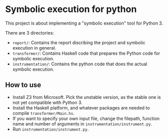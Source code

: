 Symbolic execution for python
=============================

This project is about implementing a "symbolic execution" tool for Python 3.

There are 3 directories:

* `report/`: Contains the report discribing the project and symbolic execution in general.
* `transformer/`: Contains Haskell code that prepares the Python code for symbolic execution.
* `instrumentation/`: Contains the python code that does the actual symbolic execution.


How to use
----------
* Install Z3 from Microsoft. Pick the unstable version, as the stable one is not yet compatible with Python 3.
* Install the Haskell platform, and whatever packages are needed to compile `transformer/Main.hs`.
* If you want to specify your own input file, change the filepath, function name and number of arguments in `instrumentation/instrument.py`.
* Run `instrumentation/instrument.py`.
